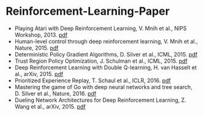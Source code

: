 # Reinforcement-Learning-Paper
* Playing Atari with Deep Reinforcement Learning, V. Mnih et al., NIPS Workshop, 2013. [pdf](https://www.cs.toronto.edu/~vmnih/docs/dqn.pdf)
* Human-level control through deep reinforcement learning, V. Mnih et al., Nature, 2015. [pdf](https://www.nature.com/articles/nature14236) 
* Deterministic Policy Gradient Algorithms, D. Silver et al., ICML, 2015. [pdf](http://jmlr.org/proceedings/papers/v32/silver14.pdf)
* Trust Region Policy Optimization, J. Schulman et al., ICML, 2015. [pdf](http://jmlr.org/proceedings/papers/v37/schulman15.pdf)
* Deep Reinforcement Learning with Double Q-learning, H. van Hasselt et al., arXiv, 2015. [pdf](http://arxiv.org/abs/1509.06461)
* Prioritized Experience Replay, T. Schaul et al., ICLR, 2016. [pdf](http://arxiv.org/abs/1511.05952)
* Mastering the game of Go with deep neural networks and tree search, D. Silver et al., Nature, 2016. [pdf](http://www.nature.com/nature/journal/v529/n7587/full/nature16961.html)
* Dueling Network Architectures for Deep Reinforcement Learning, Z. Wang et al., arXiv, 2015. [pdf](https://arxiv.org/pdf/1511.06581.pdf)

